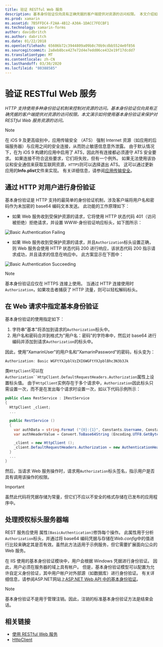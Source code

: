```yaml
---
title: 验证 RESTful Web 服务
description: 基本身份验证仅向具有正确凭据的客户端提供对资源的访问权限。 本文介绍如何使用基本身份验证来保护对 RESTful Web 服务资源的访问。
ms.prod: xamarin
ms.assetid: 7B5FFDC4-F2AA-4B12-A30A-1DACC7FECBF1
ms.technology: xamarin-forms
author: davidbritch
ms.author: dabritch
ms.date: 01/22/2018
ms.openlocfilehash: 65606b72c3944809a09b8c70b9cdbb5524e0f856
ms.sourcegitcommit: 2a8eb8bce427e72d4e7edd06ce432e19f17dcdd7
ms.translationtype: MT
ms.contentlocale: zh-CN
ms.lasthandoff: 03/30/2020
ms.locfileid: "80388585"
---
```

# <a name="authenticate-a-restful-web-service"></a>验证 RESTful Web 服务

_HTTP 支持使用多种身份验证机制来控制对资源的访问。基本身份验证仅向具有正确凭据的客户端提供对资源的访问权限。本文演示如何使用基本身份验证来保护对 RESTful Web 服务资源的访问。_

> [!NOTE]
> 在 iOS 9 及更高级别中，应用传输安全 （ATS） 强制 Internet 资源（如应用的后端服务器）与应用之间的安全连接，从而防止敏感信息意外泄露。 由于默认情况下，在为 iOS 9 构建的应用中启用了 ATS，因此所有连接都必须遵守 ATS 安全要求。 如果连接不符合这些要求，它们将失败，但有一个例外。
> 如果无法使用该协议和安全通信来获取互联网资源，`HTTPS`则可以选择退出 ATS。 这可以通过更新应用的**Info.plist**文件来实现。 有关详细信息，请参阅[应用传输安全](~/ios/app-fundamentals/ats.md)。

## <a name="authenticating-users-over-http"></a>通过 HTTP 对用户进行身份验证

基本身份验证是 HTTP 支持的最简单的身份验证机制，涉及客户端将用户名和密码作为未加密的 base64 编码文本发送。 此功能的工作原理如下：

- 如果 Web 服务收到受保护资源的请求，它将使用 HTTP 状态代码 401（访问被拒绝）拒绝请求，并设置 WWW-身份验证响应标头，如下图所示：

![](rest-images/basic-authentication-fail.png "Basic Authentication Failing")

- 如果 Web 服务收到受保护资源的请求，并且`Authorization`标头设置正确，则 Web 服务会使用 HTTP 状态代码 200 进行响应，该状态代码 200 指示请求成功，并且请求的信息在响应中。 此方案显示在下图中：

![](rest-images/basic-authentication-success.png "Basic Authentication Succeeding")

> [!NOTE]
> 基本身份验证应仅在 HTTPS 连接上使用。 当通过 HTTP 连接使用时`Authorization`，如果攻击者捕获了 HTTP 流量，则可以轻松解码标头。

## <a name="specifying-basic-authentication-in-a-web-request"></a>在 Web 请求中指定基本身份验证

基本身份验证的使用指定如下：

1. 字符串"基本"将添加到请求的`Authorization`标头中。
1. 用户名和密码合并到格式为"用户名：密码"的字符串中，然后对 base64 进行编码并添加到请求`Authorization`的标头中。

因此，使用"XamarinUser"的用户名和"XamarinPassword"的密码，标头变为：

```csharp
Authorization: Basic WGFtYXJpblVzZXI6WGFtYXJpblBhc3N3b3Jk
```

类`HttpClient`可以在`Authorization``HttpClient.DefaultRequestHeaders.Authorization`属性上设置标头值。 由于`HttpClient`实例存在于多个请求中，`Authorization`因此标头只需设置一次，而不是在发出每个请求时设置一次，如以下代码示例所示：

```csharp
public class RestService : IRestService
{
  HttpClient _client;
  ...

  public RestService ()
  {
    var authData = string.Format ("{0}:{1}", Constants.Username, Constants.Password);
    var authHeaderValue = Convert.ToBase64String (Encoding.UTF8.GetBytes (authData));

    _client = new HttpClient ();
    _client.DefaultRequestHeaders.Authorization = new AuthenticationHeaderValue ("Basic", authHeaderValue);
  }
  ...
}
```

然后，当请求 Web 服务操作时，请求用`Authorization`标头签名，指示用户是否具有调用该操作的权限。

> [!IMPORTANT]
> 虽然此代码将凭据存储为常量，但它们不应以不安全的格式存储在已发布的应用程序中。

## <a name="processing-the-authorization-header-server-side"></a>处理授权标头服务器端

REST 服务应使用 属性`[BasicAuthentication]`修饰每个操作。 此属性用于分析`Authorization`标头，并通过将 base64 编码凭据与存储在*Web.config*中的值进行比较来确定其是否有效。虽然此方法适用于示例服务，但它需要扩展面向公众的 Web 服务。

在 IIS 使用的基本身份验证模块中，用户会根据 Windows 凭据进行身份验证。 因此，用户必须在服务器的域上具有帐户。 但是，基本身份验证模型可以配置为允许自定义身份验证，其中用户帐户对外部源（如数据库）进行身份验证。 有关详细信息，请参阅ASP.NET网站上[ASP.NET Web API 中的基本身份验证](https://www.asp.net/web-api/overview/security/basic-authentication)。

> [!NOTE]
> 基本身份验证不是用于管理注销。因此，注销的标准基本身份验证方法是结束会话。

## <a name="related-links"></a>相关链接

- [使用 RESTful Web 服务](~/xamarin-forms/data-cloud/web-services/rest.md)
- [HttpClient](https://msdn.microsoft.com/library/system.net.http.httpclient(v=vs.110).aspx)
